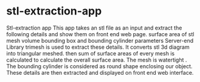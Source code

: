 # stl-extraction-app
Stl-extraction app
This app takes an stl file as an input and extract the following details and show them on front end web page.
surface area of stl mesh 
volume 
bounding box and bounding cylinder parameters
Server-end
Library trimesh is used to extract these details. 
It converts stl 3d diagram into triangular meshed. then sum of surface areas of every mesh is calculated to calculate the overall surface area. 
The mesh is watertight .
The bounding cylinder is considered as round shape enclosing our object.
These details are then extracted and displayed on front end web interface. 
